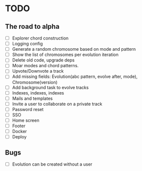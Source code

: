 # TODO

## The road to alpha

- [ ] Explorer chord construction
- [ ] Logging config
- [ ] Generate a random chromosome based on mode and pattern
- [ ] Show the list of chromosomes per evolution iteration
- [ ] Delete old code, upgrade deps
- [ ] Moar modes and chord patterns.
- [ ] Upvote/Downvote a track
- [ ] Add missing fields: Evolution(abc pattern, evolve after, mode), Chromosome(version)
- [ ] Add background task to evolve tracks
- [ ] Indexes, indexes, indexes
- [ ] Mails and templates
- [ ] Invite a user to collaborate on a private track
- [ ] Password reset
- [ ] SSO
- [ ] Home screen
- [ ] Footer
- [ ] Docker
- [ ] Deploy

## Bugs

- [ ] Evolution can be created without a user